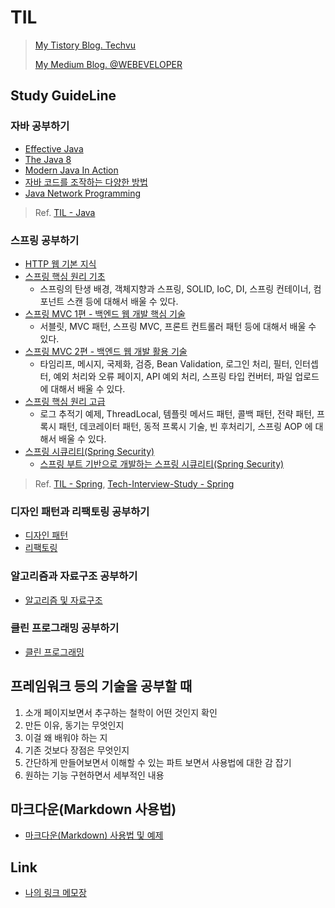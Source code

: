# TIL
 
> [My Tistory Blog. Techvu](https://techvu.dev/)
>
> [My Medium Blog. @WEBEVELOPER](https://medium.com/webeveloper)

## Study GuideLine

### 자바 공부하기

- [Effective Java](https://github.com/BAEKJungHo/effectiveJava)
- [The Java 8](https://github.com/BAEKJungHo/the-java-8)
- [Modern Java In Action](https://github.com/BAEKJungHo/modern-java-in-action)
- [자바 코드를 조작하는 다양한 방법](https://github.com/BAEKJungHo/the_java_manipulate_code)
- [Java Network Programming](https://github.com/BAEKJungHo/java_network_programming)

> Ref. [TIL - Java](https://github.com/BAEKJungHo/TIL/tree/master/Java)

### 스프링 공부하기

- [HTTP 웹 기본 지식](https://github.com/BAEKJungHo/inflearn-http)
- [스프링 핵심 원리 기초](https://github.com/BAEKJungHo/spring-core-principle)
  - 스프링의 탄생 배경, 객체지향과 스프링, SOLID, IoC, DI, 스프링 컨테이너, 컴포넌트 스캔 등에 대해서 배울 수 있다.
- [스프링 MVC 1편 - 백엔드 웹 개발 핵심 기술](https://github.com/BAEKJungHo/springmvc-project1)
  - 서블릿, MVC 패턴, 스프링 MVC, 프론트 컨트롤러 패턴 등에 대해서 배울 수 있다.
- [스프링 MVC 2편 - 백엔드 웹 개발 활용 기술](https://github.com/BAEKJungHo/springmvc-project2)
  - 타임리프, 메시지, 국제화, 검증, Bean Validation, 로그인 처리, 필터, 인터셉터, 예외 처리와 오류 페이지, API 예외 처리, 스프링 타입 컨버터, 파일 업로드에 대해서 배울 수 있다.
- [스프링 핵심 원리 고급](https://github.com/BAEKJungHo/spring-core-advanced)
  - 로그 추적기 예제, ThreadLocal, 템플릿 메서드 패턴, 콜백 패턴, 전략 패턴, 프록시 패턴, 데코레이터 패턴, 동적 프록시 기술, 빈 후처리기, 스프링 AOP 에 대해서 배울 수 있다.
- [스프링 시큐리티(Spring Security)](https://github.com/BAEKJungHo/spring-security)
  - [스프링 부트 기반으로 개발하는 스프링 시큐리티(Spring Security)](https://github.com/BAEKJungHo/spring-boot-security)

> Ref. [TIL - Spring](https://github.com/BAEKJungHo/TIL/tree/master/Spring), [Tech-Interview-Study - Spring](https://github.com/BAEKJungHo/tech-interview-study/tree/main/Spring)

### 디자인 패턴과 리팩토링 공부하기

- [디자인 패턴](https://github.com/BAEKJungHo/designpattern/tree/master/designpatterns)
- [리팩토링](https://github.com/BAEKJungHo/designpattern/tree/master/refactorings)

### 알고리즘과 자료구조 공부하기

- [알고리즘 및 자료구조](https://github.com/BAEKJungHo/algorithms)

### 클린 프로그래밍 공부하기

- [클린 프로그래밍](https://github.com/BAEKJungHo/clean-programming)

## 프레임워크 등의 기술을 공부할 때

1. 소개 페이지보면서 추구하는 철학이 어떤 것인지 확인
2. 만든 이유, 동기는 무엇인지
3. 이걸 왜 배워야 하는 지
4. 기존 것보다 장점은 무엇인지
5. 간단하게 만들어보면서 이해할 수 있는 파트 보면서 사용법에 대한 감 잡기
6. 원하는 기능 구현하면서 세부적인 내용 

## 마크다운(Markdown 사용법)

- [마크다운(Markdown) 사용법 및 예제](https://theorydb.github.io/envops/2019/05/22/envops-blog-how-to-use-md/)

## Link

- [나의 링크 메모장](https://baekjh.notion.site/Link-Storage-4d2664990acb4418b4027a4a0e97b715)
